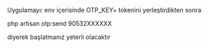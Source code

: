 Uygulamayı:
env içerisinde OTP_KEY= tokenini yerleştirdikten sonra

php artisan otp:send 90532XXXXXX

diyerek başlatmanız yeterli olacaktır
